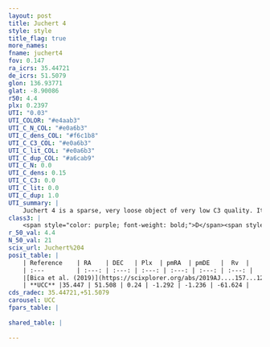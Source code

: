 ```yaml
---
layout: post
title: Juchert 4
style: style
title_flag: true
more_names: 
fname: juchert4
fov: 0.147
ra_icrs: 35.44721
de_icrs: 51.5079
glon: 136.93771
glat: -8.90086
r50: 4.4
plx: 0.2397
UTI: "0.03"
UTI_COLOR: "#e4aab3"
UTI_C_N_COL: "#e0a6b3"
UTI_C_dens_COL: "#f6c1b8"
UTI_C_C3_COL: "#e0a6b3"
UTI_C_lit_COL: "#e0a6b3"
UTI_C_dup_COL: "#a6cab9"
UTI_C_N: 0.0
UTI_C_dens: 0.15
UTI_C_C3: 0.0
UTI_C_lit: 0.0
UTI_C_dup: 1.0
UTI_summary: |
    Juchert 4 is a sparse, very loose object of very low C3 quality. It is rarely studied in the literature, with no articles listed in the last 6 years.<br><br><span style="color: #99180f; font-weight: bold;">Warning: </span>contains less than 25 stars with <i>P>0.5</i> estimated.
class3: |
    <span style="color: purple; font-weight: bold;">D</span><span style="color: purple; font-weight: bold;">D</span>
r_50_val: 4.4
N_50_val: 21
scix_url: Juchert%204
posit_table: |
    | Reference    | RA    | DEC   | Plx  | pmRA  | pmDE   |  Rv  |
    | :---         | :---: | :---: | :---: | :---: | :---: | :---: |
    |[Bica et al. (2019)](https://scixplorer.org/abs/2019AJ....157...12B) | 35.429 | 51.491 | -- | -- | -- | -- |
    | **UCC** |35.447 | 51.508 | 0.24 | -1.292 | -1.236 | -61.624 | 
cds_radec: 35.44721,+51.5079
carousel: UCC
fpars_table: |
    
shared_table: |
    
---
```

